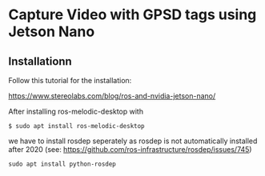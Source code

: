 # Capture Video with GPSD tags using Jetson Nano


## Installationn

Follow this tutorial for the installation:

https://www.stereolabs.com/blog/ros-and-nvidia-jetson-nano/

After installing ros-melodic-desktop with

```$ sudo apt install ros-melodic-desktop ```

we have to install rosdep seperately as rosdep is not automatically installed after 2020 (see: https://github.com/ros-infrastructure/rosdep/issues/745)

```sudo apt install python-rosdep```

